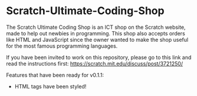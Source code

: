 # Scratch-Ultimate-Coding-Shop

The Scratch Ultimate Coding Shop is an ICT shop on the Scratch website, made to help out newbies in programming. This shop 
also accepts orders like HTML and JavaScript since the owner wanted to make the shop useful for the most famous programming
languages.

If you have been invited to work on this repository, please go to this link and read the instructions first: https://scratch.mit.edu/discuss/post/3721250/

Features that have been ready for v0.1.1:

- HTML <a> tags have been styled!
